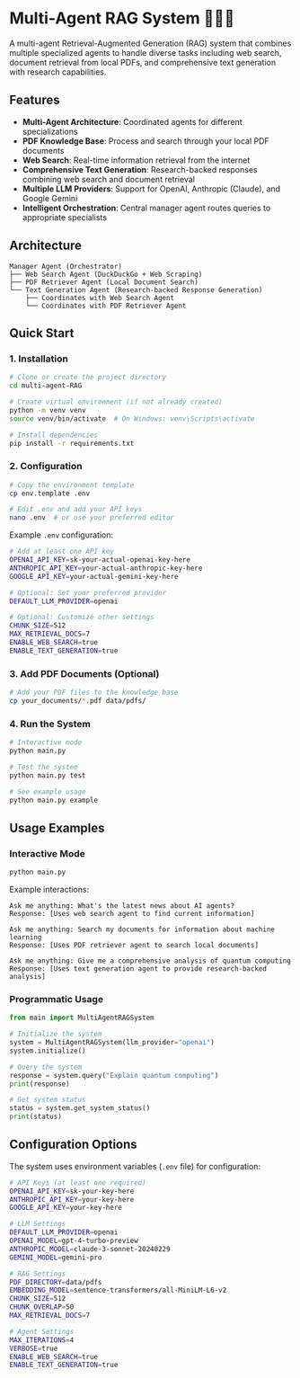 # Multi-Agent RAG System 🤖🤝🤖

A multi-agent Retrieval-Augmented Generation (RAG) system that combines multiple specialized agents to handle diverse tasks including web search, document retrieval from local PDFs, and comprehensive text generation with research capabilities.

## Features

- **Multi-Agent Architecture**: Coordinated agents for different specializations
- **PDF Knowledge Base**: Process and search through your local PDF documents
- **Web Search**: Real-time information retrieval from the internet
- **Comprehensive Text Generation**: Research-backed responses combining web search and document retrieval
- **Multiple LLM Providers**: Support for OpenAI, Anthropic (Claude), and Google Gemini
- **Intelligent Orchestration**: Central manager agent routes queries to appropriate specialists

## Architecture

```
Manager Agent (Orchestrator)
├── Web Search Agent (DuckDuckGo + Web Scraping)
├── PDF Retriever Agent (Local Document Search)
└── Text Generation Agent (Research-backed Response Generation)
    ├── Coordinates with Web Search Agent
    └── Coordinates with PDF Retriever Agent
```

## Quick Start

### 1. Installation

```bash
# Clone or create the project directory
cd multi-agent-RAG

# Create virtual environment (if not already created)
python -m venv venv
source venv/bin/activate  # On Windows: venv\Scripts\activate

# Install dependencies
pip install -r requirements.txt
```

### 2. Configuration

```bash
# Copy the environment template
cp env.template .env

# Edit .env and add your API keys
nano .env  # or use your preferred editor
```

Example `.env` configuration:
```bash
# Add at least one API key
OPENAI_API_KEY=sk-your-actual-openai-key-here
ANTHROPIC_API_KEY=your-actual-anthropic-key-here
GOOGLE_API_KEY=your-actual-gemini-key-here

# Optional: Set your preferred provider
DEFAULT_LLM_PROVIDER=openai

# Optional: Customize other settings
CHUNK_SIZE=512
MAX_RETRIEVAL_DOCS=7
ENABLE_WEB_SEARCH=true
ENABLE_TEXT_GENERATION=true
```

### 3. Add PDF Documents (Optional)

```bash
# Add your PDF files to the knowledge base
cp your_documents/*.pdf data/pdfs/
```

### 4. Run the System

```bash
# Interactive mode
python main.py

# Test the system
python main.py test

# See example usage
python main.py example
```

## Usage Examples

### Interactive Mode
```bash
python main.py
```

Example interactions:
```
Ask me anything: What's the latest news about AI agents?
Response: [Uses web search agent to find current information]

Ask me anything: Search my documents for information about machine learning
Response: [Uses PDF retriever agent to search local documents]

Ask me anything: Give me a comprehensive analysis of quantum computing
Response: [Uses text generation agent to provide research-backed analysis]
```

### Programmatic Usage
```python
from main import MultiAgentRAGSystem

# Initialize the system
system = MultiAgentRAGSystem(llm_provider="openai")
system.initialize()

# Query the system
response = system.query("Explain quantum computing")
print(response)

# Get system status
status = system.get_system_status()
print(status)
```

## Configuration Options

The system uses environment variables (`.env` file) for configuration:

```bash
# API Keys (at least one required)
OPENAI_API_KEY=sk-your-key-here
ANTHROPIC_API_KEY=your-key-here
GOOGLE_API_KEY=your-key-here

# LLM Settings
DEFAULT_LLM_PROVIDER=openai
OPENAI_MODEL=gpt-4-turbo-preview
ANTHROPIC_MODEL=claude-3-sonnet-20240229
GEMINI_MODEL=gemini-pro

# RAG Settings
PDF_DIRECTORY=data/pdfs
EMBEDDING_MODEL=sentence-transformers/all-MiniLM-L6-v2
CHUNK_SIZE=512
CHUNK_OVERLAP=50
MAX_RETRIEVAL_DOCS=7

# Agent Settings
MAX_ITERATIONS=4
VERBOSE=true
ENABLE_WEB_SEARCH=true
ENABLE_TEXT_GENERATION=true
```